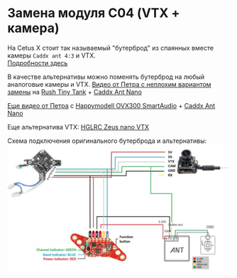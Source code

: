 # Замена модуля С04 (VTX + камера)
На Cetus X стоит так называемый "бутерброд" из спаянных вместе камеры `Caddx ant 4:3` и VTX.  
[Подробности здесь](./../90_Компоненты/Camera_VTX_C04.md)  
 
В качестве альтернативы можно поменять бутерброд на любый аналоговые камеры и VTX. 
[Видео от Петра с неплохим вариантом замены](https://www.youtube.com/watch?v=D5YvAAP_2PU) на [Rush Tiny Tank](https://www.aliexpress.com/item/1005005220811410.htm) + [Caddx Ant Nano](https://www.aliexpress.com/item/4001223701881.html)

[Еще видео от Петра](https://www.youtube.com/watch?v=GuXjhjdSays) с [Happymodell OVX300 SmartAudio](https://www.aliexpress.com/item/1005003080175112.html) + [Caddx Ant Nano](https://www.aliexpress.com/item/4001223701881.html)

Еще альтернатива VTX: [HGLRC Zeus nano VTX](https://vi.aliexpress.com/item/1005006739923410.html)

Схема подключения оригинального бутерброда и альтернативы:
![](VTX_Camera_FC_schema.jpg)

